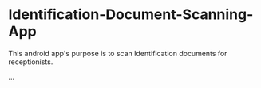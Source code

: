 # Identification-Document-Scanning-App
 This android app's purpose is to scan Identification documents for receptionists.




...
